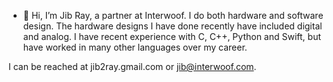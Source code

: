 - 👋 Hi, I’m Jib Ray, a partner at Interwoof. I do both hardware and software design.
The hardware designs I have done recently have included digital and analog.
I have recent experience with C, C++, Python and Swift, but have worked in many other
languages over my career.

I can be reached at jib2ray.gmail.com or jib@interwoof.com.
